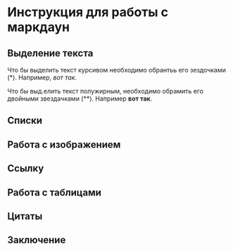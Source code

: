 # Инструкция для работы с маркдаун

## Выделение текста 
Что бы выделить текст курсивом необходимо обрантьь его зездочками (*). Например, *вот так*. 

Что бы выд.елить текст полужирным, необходимо обрамить его двойными звездачками (**).
 Например **вот так**.

## Списки 

## Работа с изображением 

## Ссылку 

## Работа с таблицами

## Цитаты 

## Заключение 